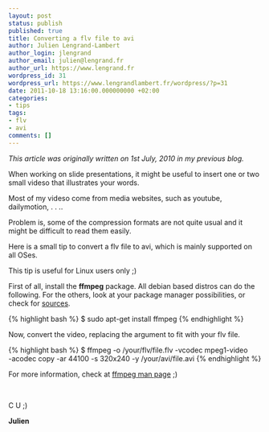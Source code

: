 ```yaml
---
layout: post
status: publish
published: true
title: Converting a flv file to avi
author: Julien Lengrand-Lambert
author_login: jlengrand
author_email: julien@lengrand.fr
author_url: https://www.lengrand.fr
wordpress_id: 31
wordpress_url: https://www.lengrandlambert.fr/wordpress/?p=31
date: 2011-10-18 13:16:00.000000000 +02:00
categories:
- tips
tags:
- flv
- avi
comments: []
---
```

<em>This article was originally written on 1st July, 2010 in my previous blog.</em>

When working on slide presentations, it might be useful to insert one or two small videso that illustrates your words.

Most of my videso come from media websites, such as youtube, dailymotion, . . ..

Problem is, some of the compression formats are not quite usual and it might be difficult to read them easily.

Here is a small tip to convert a flv file to avi, which is mainly supported on all OSes.

This tip is useful for Linux users only ;)

First of all, install the <strong>ffmpeg</strong> package. All debian based distros can do the following. For the others, look at your package manager possibilities, or check for <a href="https://ffmpeg.org/download.html">sources</a>.

{% highlight bash %}
$ sudo apt-get install ffmpeg
{% endhighlight %}

Now, convert the video, replacing the argument to fit with your flv file.

{% highlight bash %}
$ ffmpeg -o /your/flv/file.flv -vcodec mpeg1-video \
 -acodec copy -ar 44100 -s 320x240 -y /your/avi/file.avi
{% endhighlight %}

For more information, check at <a href="https://pwet.fr/man/linux/commandes/ffmpeg">ffmpeg man page</a> ;)

&nbsp;

C U ;)

<strong>Julien</strong>
